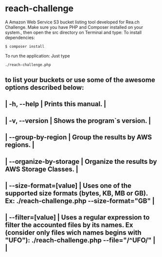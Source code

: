 # reach-challenge

A Amazon Web Service S3 bucket listing tool developed for Rea.ch Challenge.
Make sure you have PHP and Composer installed on your system., then open the src directory on Terminal and type:
To install dependencies:
```sh
$ composer install
```
To run the application:
Just type
```sh
./reach-challenge.php
```
to list your buckets or use some of the awesome options described below:
--------------------------------------------------------------------------------------------------------------------------------------------------------------------------------------------------
| -h, --help                | Prints this manual.                                                                                                                                                |
--------------------------------------------------------------------------------------------------------------------------------------------------------------------------------------------------
| -v, --version             | Shows the program`s version.                                                                                                                                       |
--------------------------------------------------------------------------------------------------------------------------------------------------------------------------------------------------
| --group-by-region         | Group the results by AWS regions.                                                                                                                                  |
--------------------------------------------------------------------------------------------------------------------------------------------------------------------------------------------------
| --organize-by-storage     | Organize the results by AWS Storage Classes.                                                                                                                       |
--------------------------------------------------------------------------------------------------------------------------------------------------------------------------------------------------
| --size-format=[value]     | Uses one of the supported size formats (bytes, KB, MB or GB). Ex: ./reach-challenge.php --size-format="GB"                                                         |
--------------------------------------------------------------------------------------------------------------------------------------------------------------------------------------------------
| --filter=[value]          | Uses a regular expression to filter the accounted files by its names. Ex (consider only files wich names begins with "UFO"): ./reach-challenge.php --file="/^UFO/" |             |
--------------------------------------------------------------------------------------------------------------------------------------------------------------------------------------------------
	 				
	 				
				
				
				
				
